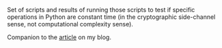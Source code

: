 Set of scripts and results of running those scripts to test if specific
operations in Python are constant time (in the cryptographic side-channel
sense, not computational complexity sense).

Companion to the
[article](https://securitypitfalls.wordpress.com/2018/08/03/constant-time-compare-in-python/)
on my blog.
